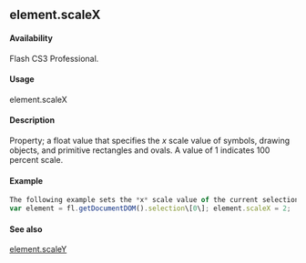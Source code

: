 ## element.scaleX

#### Availability

Flash CS3 Professional.

#### Usage

element.scaleX

#### Description

Property; a float value that specifies the *x* scale value of symbols, drawing objects, and primitive rectangles and ovals. A value of 1 indicates 100 percent scale.

#### Example

```javascript
The following example sets the *x* scale value of the current selection to 2 (doubles its value):
var element = fl.getDocumentDOM().selection\[0\]; element.scaleX = 2;

```
#### See also

[element.scaleY](../Element_object/elemen15.md)

<span id="element.scaleY" class="anchor"></span>
